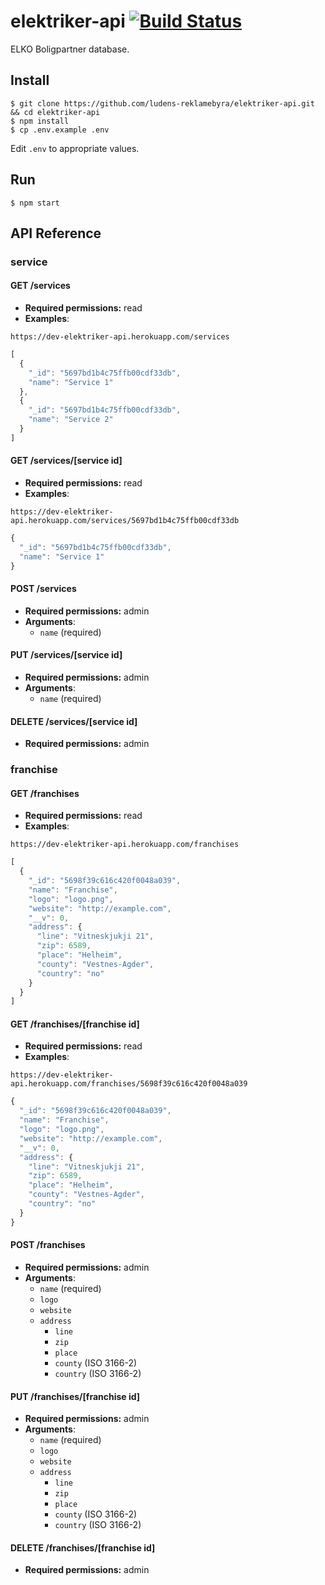 # elektriker-api [![Build Status](https://travis-ci.org/ludens-reklamebyra/elektriker-api.svg?branch=dev)](https://travis-ci.org/ludens-reklamebyra/elektriker-api)
ELKO Boligpartner database.

## Install
```
$ git clone https://github.com/ludens-reklamebyra/elektriker-api.git && cd elektriker-api
$ npm install
$ cp .env.example .env
```
Edit `.env` to appropriate values.

## Run
```
$ npm start
```

## API Reference
### service
#### GET /services
- **Required permissions:** read
- **Examples**:
```
https://dev-elektriker-api.herokuapp.com/services
```
```javascript
[
  {
    "_id": "5697bd1b4c75ffb00cdf33db",
    "name": "Service 1"
  },
  {
    "_id": "5697bd1b4c75ffb00cdf33db",
    "name": "Service 2"
  }
]
```

#### GET /services/[service id]
- **Required permissions:** read
- **Examples**:
```
https://dev-elektriker-api.herokuapp.com/services/5697bd1b4c75ffb00cdf33db
```
```javascript
{
  "_id": "5697bd1b4c75ffb00cdf33db",
  "name": "Service 1"
}
```

#### POST /services
- **Required permissions:** admin
- **Arguments**:
  - `name` (required)

#### PUT /services/[service id]
- **Required permissions:** admin
- **Arguments**:
  - `name` (required)

#### DELETE /services/[service id]
- **Required permissions:** admin

### franchise
#### GET /franchises
- **Required permissions:** read
- **Examples**:
```
https://dev-elektriker-api.herokuapp.com/franchises
```
```javascript
[
  {
    "_id": "5698f39c616c420f0048a039",
    "name": "Franchise",
    "logo": "logo.png",
    "website": "http://example.com",
    "__v": 0,
    "address": {
      "line": "Vitneskjukji 21",
      "zip": 6589,
      "place": "Helheim",
      "county": "Vestnes-Agder",
      "country": "no"
    }
  }
]
```

#### GET /franchises/[franchise id]
- **Required permissions:** read
- **Examples**:
```
https://dev-elektriker-api.herokuapp.com/franchises/5698f39c616c420f0048a039
```
```javascript
{
  "_id": "5698f39c616c420f0048a039",
  "name": "Franchise",
  "logo": "logo.png",
  "website": "http://example.com",
  "__v": 0,
  "address": {
    "line": "Vitneskjukji 21",
    "zip": 6589,
    "place": "Helheim",
    "county": "Vestnes-Agder",
    "country": "no"
  }
}
```

#### POST /franchises
- **Required permissions:** admin
- **Arguments**:
  - `name` (required)
  - `logo`
  - `website`
  - `address`
    - `line`
    - `zip`
    - `place`
    - `county` (ISO 3166-2)
    - `country` (ISO 3166-2)

#### PUT /franchises/[franchise id]
- **Required permissions:** admin
- **Arguments**:
  - `name` (required)
  - `logo`
  - `website`
  - `address`
    - `line`
    - `zip`
    - `place`
    - `county` (ISO 3166-2)
    - `country` (ISO 3166-2)

#### DELETE /franchises/[franchise id]
- **Required permissions:** admin
